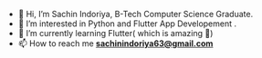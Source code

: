 - 👋 Hi, I’m Sachin Indoriya, B-Tech Computer Science Graduate.
- 👀 I’m interested in Python and Flutter App Developement . 
- 🌱 I’m currently learning Flutter( which is amazing 🤩)
- 📫 How to reach me <b>sachinindoriya63@gmail.com</b>

<!---
codersachin26/codersachin26 is a ✨ special ✨ repository because its `README.md` (this file) appears on your GitHub profile.
You can click the Preview link to take a look at your changes.
--->
